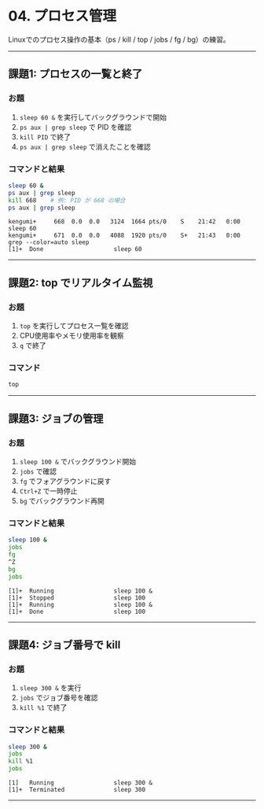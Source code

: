 # 04. プロセス管理

Linuxでのプロセス操作の基本（ps / kill / top / jobs / fg / bg）の練習。

---

## 課題1: プロセスの一覧と終了
### お題
1. `sleep 60 &` を実行してバックグラウンドで開始  
2. `ps aux | grep sleep` で PID を確認  
3. `kill PID` で終了  
4. `ps aux | grep sleep` で消えたことを確認  

### コマンドと結果
```bash
sleep 60 &
ps aux | grep sleep
kill 668    # 例: PID が 668 の場合
ps aux | grep sleep
```
```
kengumi+     668  0.0  0.0   3124  1664 pts/0    S    21:42   0:00 sleep 60
kengumi+     671  0.0  0.0   4088  1920 pts/0    S+   21:43   0:00 grep --color=auto sleep
[1]+  Done                    sleep 60
```

---

## 課題2: top でリアルタイム監視
### お題
1. `top` を実行してプロセス一覧を確認  
2. CPU使用率やメモリ使用率を観察  
3. `q` で終了  

### コマンド
```bash
top
```

---

## 課題3: ジョブの管理
### お題
1. `sleep 100 &` でバックグラウンド開始  
2. `jobs` で確認  
3. `fg` でフォアグラウンドに戻す  
4. `Ctrl+Z` で一時停止  
5. `bg` でバックグラウンド再開  

### コマンドと結果
```bash
sleep 100 &
jobs
fg
^Z
bg
jobs
```
```
[1]+  Running                 sleep 100 &
[1]+  Stopped                 sleep 100
[1]+  Running                 sleep 100 &
[1]+  Done                    sleep 100
```

---

## 課題4: ジョブ番号で kill
### お題
1. `sleep 300 &` を実行  
2. `jobs` でジョブ番号を確認  
3. `kill %1` で終了  

### コマンドと結果
```bash
sleep 300 &
jobs
kill %1
jobs
```
```
[1]   Running                 sleep 300 &
[1]+  Terminated              sleep 300
```

---

